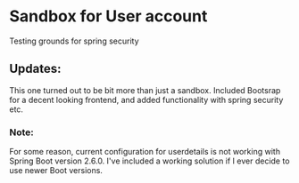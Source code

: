 # Sandbox for User account
Testing grounds for spring security 

## Updates:
This one turned out to be bit more than just a sandbox. Included Bootsrap for a decent looking frontend, and added functionality with spring security etc.

### Note:

For some reason, current configuration for userdetails is not working with Spring Boot version 2.6.0.
I've included a working solution if I ever decide to use newer Boot versions.
